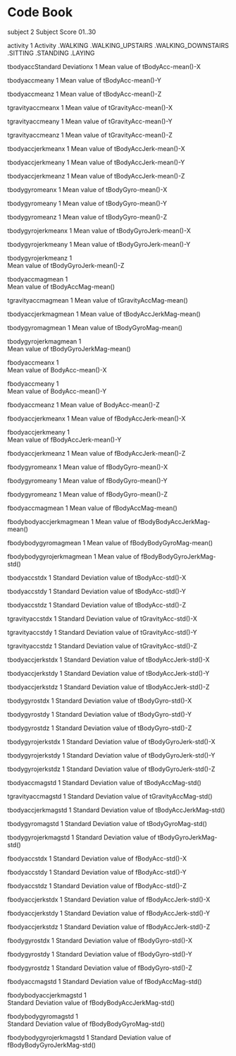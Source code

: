 Code Book
========================================================

subject                 2
        Subject Score
                01..30

activity                1
        Activity
        .WALKING
        .WALKING_UPSTAIRS
        .WALKING_DOWNSTAIRS
        .SITTING
        .STANDING
        .LAYING

tbodyaccStandard Deviationx           1
        Mean value of tBodyAcc-mean()-X
        
tbodyaccmeany           1
        Mean value of tBodyAcc-mean()-Y
        
tbodyaccmeanz           1
        Mean value of tBodyAcc-mean()-Z

tgravityaccmeanx        1
        Mean value of tGravityAcc-mean()-X

tgravityaccmeany        1
        Mean value of tGravityAcc-mean()-Y

tgravityaccmeanz        1
        Mean value of tGravityAcc-mean()-Z
        
tbodyaccjerkmeanx       1
        Mean value of tBodyAccJerk-mean()-X
        
tbodyaccjerkmeany       1
        Mean value of tBodyAccJerk-mean()-Y

tbodyaccjerkmeanz       1
        Mean value of tBodyAccJerk-mean()-Z
        
tbodygyromeanx          1
        Mean value of tBodyGyro-mean()-X

tbodygyromeany          1
        Mean value of tBodyGyro-mean()-Y
        
tbodygyromeanz          1
        Mean value of tBodyGyro-mean()-Z

tbodygyrojerkmeanx      1
        Mean value of tBodyGyroJerk-mean()-X

tbodygyrojerkmeany      1
        Mean value of tBodyGyroJerk-mean()-Y

tbodygyrojerkmeanz      1       
        Mean value of tBodyGyroJerk-mean()-Z

tbodyaccmagmean         1         
        Mean value of tBodyAccMag-mean()
        
tgravityaccmagmean      1
        Mean value of tGravityAccMag-mean()

tbodyaccjerkmagmean     1
        Mean value of tBodyAccJerkMag-mean()

tbodygyromagmean        1
        Mean value of tBodyGyroMag-mean()

tbodygyrojerkmagmean    1     
        Mean value of tBodyGyroJerkMag-mean()

fbodyaccmeanx           1            
        Mean value of BodyAcc-mean()-X

fbodyaccmeany           1           
        Mean value of BodyAcc-mean()-Y

fbodyaccmeanz           1
        Mean value of BodyAcc-mean()-Z

fbodyaccjerkmeanx       1
        Mean value of fBodyAccJerk-mean()-X

fbodyaccjerkmeany       1       
        Mean value of fBodyAccJerk-mean()-Y

fbodyaccjerkmeanz       1
        Mean value of fBodyAccJerk-mean()-Z

fbodygyromeanx          1
        Mean value of fBodyGyro-mean()-X

fbodygyromeany          1
        Mean value of fBodyGyro-mean()-Y

fbodygyromeanz          1
        Mean value of fBodyGyro-mean()-Z

fbodyaccmagmean         1
        Mean value of fBodyAccMag-mean()

fbodybodyaccjerkmagmean 1
        Mean value of fBodyBodyAccJerkMag-mean()

fbodybodygyromagmean    1
        Mean value of fBodyBodyGyroMag-mean()

fbodybodygyrojerkmagmean        1
        Mean value of fBodyBodyGyroJerkMag-std()

tbodyaccstdx            1
        Standard Deviation value of tBodyAcc-std()-X

tbodyaccstdy            1
        Standard Deviation value of tBodyAcc-std()-Y

tbodyaccstdz            1
        Standard Deviation value of tBodyAcc-std()-Z

tgravityaccstdx         1
        Standard Deviation value of tGravityAcc-std()-X

tgravityaccstdy         1
        Standard Deviation value of tGravityAcc-std()-Y

tgravityaccstdz         1
        Standard Deviation value of tGravityAcc-std()-Z

tbodyaccjerkstdx        1
        Standard Deviation value of tBodyAccJerk-std()-X

tbodyaccjerkstdy        1
        Standard Deviation value of tBodyAccJerk-std()-Y

tbodyaccjerkstdz        1
        Standard Deviation value of tBodyAccJerk-std()-Z

tbodygyrostdx           1
        Standard Deviation value of tBodyGyro-std()-X

tbodygyrostdy           1
        Standard Deviation value of tBodyGyro-std()-Y

tbodygyrostdz           1
        Standard Deviation value of tBodyGyro-std()-Z

tbodygyrojerkstdx       1
        Standard Deviation value of tBodyGyroJerk-std()-X

tbodygyrojerkstdy       1
        Standard Deviation value of tBodyGyroJerk-std()-Y

tbodygyrojerkstdz       1
        Standard Deviation value of tBodyGyroJerk-std()-Z

tbodyaccmagstd          1
        Standard Deviation value of tBodyAccMag-std()

tgravityaccmagstd       1
        Standard Deviation value of tGravityAccMag-std()

tbodyaccjerkmagstd      1
        Standard Deviation value of tBodyAccJerkMag-std()

tbodygyromagstd         1
        Standard Deviation value of tBodyGyroMag-std()

tbodygyrojerkmagstd     1
        Standard Deviation value of tBodyGyroJerkMag-std()

fbodyaccstdx            1
        Standard Deviation value of fBodyAcc-std()-X

fbodyaccstdy            1
        Standard Deviation value of fBodyAcc-std()-Y

fbodyaccstdz            1
        Standard Deviation value of fBodyAcc-std()-Z

fbodyaccjerkstdx        1
        Standard Deviation value of fBodyAccJerk-std()-X

fbodyaccjerkstdy        1
        Standard Deviation value of fBodyAccJerk-std()-Y

fbodyaccjerkstdz        1
        Standard Deviation value of fBodyAccJerk-std()-Z

fbodygyrostdx           1
        Standard Deviation value of fBodyGyro-std()-X

fbodygyrostdy           1
        Standard Deviation value of fBodyGyro-std()-Y

fbodygyrostdz           1
        Standard Deviation value of fBodyGyro-std()-Z

fbodyaccmagstd          1
        Standard Deviation value of fBodyAccMag-std()

fbodybodyaccjerkmagstd  1  
        Standard Deviation value of fBodyBodyAccJerkMag-std()

fbodybodygyromagstd     1      
        Standard Deviation value of fBodyBodyGyroMag-std()

fbodybodygyrojerkmagstd 1 
        Standard Deviation value of fBodyBodyGyroJerkMag-std()
